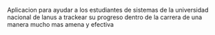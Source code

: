Aplicacion para ayudar a los estudiantes de sistemas de la universidad nacional de lanus a trackear su progreso dentro de la carrera de una manera mucho mas amena y efectiva
